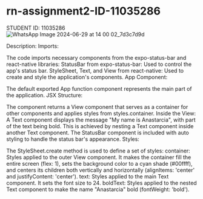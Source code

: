 # rn-assignment2-ID-11035286
STUDENT ID: 11035286
![WhatsApp Image 2024-06-29 at 14 00 02_7d3c7d9d](https://github.com/Anastarcia/rn-assignment2-ID-11035286/assets/173105893/f0538afd-9129-4b8b-ba87-d8e36bbd3c6b)

Description:
Imports:

The code imports necessary components from the expo-status-bar and react-native libraries:
StatusBar from expo-status-bar: Used to control the app's status bar.
StyleSheet, Text, and View from react-native: Used to create and style the application's components.
App Component:

The default exported App function component represents the main part of the application.
JSX Structure:

The component returns a View component that serves as a container for other components and applies styles from styles.container.
Inside the View:
A Text component displays the message "My name is Anastarcia", with part of the text being bold. This is achieved by nesting a Text component inside another Text component.
The StatusBar component is included with auto styling to handle the status bar's appearance.
Styles:

The StyleSheet.create method is used to define a set of styles:
container: Styles applied to the outer View component. It makes the container fill the entire screen (flex: 1), sets the background color to a cyan shade (#00ffff), and centers its children both vertically and horizontally (alignItems: 'center' and justifyContent: 'center').
text: Styles applied to the main Text component. It sets the font size to 24.
boldText: Styles applied to the nested Text component to make the name "Anastarcia" bold (fontWeight: 'bold').
